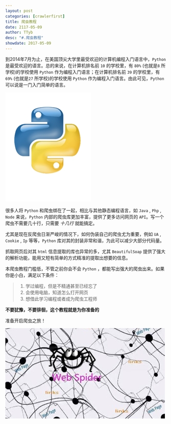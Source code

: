 ```yaml
---
layout: post
categories: [crawlerfirst]
title: 爬虫教程
date: 2117-05-09
author: TTyb
desc: "#.爬虫教程"
showdate: 2017-05-09
---
```


到2014年7月为止，在美国顶尖大学里最受欢迎的计算机编程入门语言中，`Python` 是最受欢迎的语言。总的来说，在计算机排名前 `10` 的学校里，有 `80%` (也就是`8` 所学校)的学校使用 `Python` 作为编程入门语言；在计算机排名前 `39` 的学校里，有 `69%` (也就是`27` 所学校)的学校使用 `Python` 作为编程入门语言。由此可见，`Python` 可以说是一门入门简单的语言。

<img  src="/img/crawler/pylogo.jpg"/>

很多人将 `Python` 和爬虫绑在了一起，相比与其他静态编程语言，如 `Java` , `Php` , `Node` 来说，`Python` 内部的爬虫库更加丰富，提供了更多访问网页的 `API`。写一个爬虫不需要几十行，只需要 *十几行* 就能搞定。

尤其是现在反爬虫日渐严峻的情况下，如何伪装自己的爬虫尤为重要，例如 `UA` , `Cookie` , `Ip` 等等，`Python` 库对其的封装非常和谐，为此可以减少大部分代码量。

抓取网页后对其 `html` 信息提取的库也异常的多，尤其 `BeautifulSoap` 提供了强大的解析功能，能用又短有简单的方式精准的提取出想要的信息。

本爬虫教程门槛低，不管之前你会不会 `Python` ，都能写出强大的爬虫出来。如果你是小白，满足以下条件：

>1. 学过编程，但是不精通甚至已经忘了
>2. 会使用电脑，知道怎么打开网页
>3. 想借此学习编程或者成为爬虫工程师

**不要犹豫，不要徘徊，这个教程就是为你准备的**

准备开启爬虫之旅！

<img  src="/img/crawler/webspider.jpg"/>
